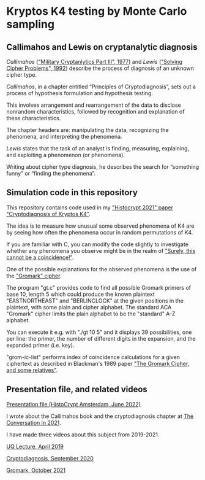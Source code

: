 # Kryptos K4 testing by Monte Carlo sampling

## Callimahos and Lewis on cryptanalytic diagnosis

_Callimahos_ (["Military Cryptanlytics Part III", 1977](https://www.governmentattic.org/41docs/NSAmilitaryCryptalyticsPt3_1977.pdf)) and _Lewis_ (["Solving Cipher Problems", 1992](https://archive.org/details/solving-cipher-problems.-frank-l-lewis.-c-58_202203)) describe the process of diagnosis of an unknown cipher type.

_Callimahos_, in a chapter entitled “Principles of Cryptodiagnosis”, sets out a process of hypothesis formulation and hypothesis testing.

This involves arrangement and rearrangement of the data to disclose nonrandom characteristics, followed by recognition and explanation of these characteristics.

The chapter headers are: manipulating the data, recognizing the phenomena, and interpreting the phenomena. 

_Lewis_ states that the task of an analyst is finding, measuring, explaining, and exploiting a phenomenon (or phenomena). 

Writing about cipher type diagnosis, he describes the search for “something funny” or “finding the phenomena”.

## Simulation code in this repository

This repository contains code used in my ["Histocrypt 2021" paper "Cryptodiagnosis of Kryptos K4"](https://ecp.ep.liu.se/index.php/histocrypt/article/view/153).

The idea is to measure how unusual some observed phenomena of K4 are by seeing how often the phenomena occur in random permutations of K4.

If you are familiar with C, you can modify the code slightly to investigate whether any phenomena you observe might be in the realm of ["Surely, this cannot be a coincidence!"](http://codebook.org/codebook_solution.pdf).

One of the possible explanations for the observed phenomena is the use of the ["Gromark" cipher](https://www.cryptogram.org/downloads/aca.info/ciphers/Gromark.pdf). 

The program "gt.c" provides code to find all possible Gromark primers of base 10, length 5 which could produce the known plaintext "EASTNORTHEAST" and "BERLINCLOCK" at the given positions in the plaintext, with some plain and cipher alphabet. The standard ACA "Gromark" cipher limits the plain alphabet to be the "standard" A-Z alphabet. 

You can execute it e.g. with "./gt 10 5" and it displays 39 possibilities, one per line: the primer, the number of different digits in the expansion, and the expanded primer (i.e. key).

"grom-ic-list" performs index of coincidence calculations for a given ciphertext as described in Blackman's 1989 paper ["The Gromark Cipher, and some relatives"](https://doi.org/10.1080/0161-118991863961).

## Presentation file, and related videos

[Presentation file (HistoCrypt Amsterdam, June 2022)](http://elvumgar.fea.st.user.fm/presentations/2022-06-21%20cryptodiagnosis_of_k4.pdf)

I wrote about the Callimahos book and the cryptodiagnosis chapter at [The Conversation in 2021](https://theconversation.com/declassified-cold-war-code-breaking-manual-has-lessons-for-solving-impossible-puzzles-161595).

I have made three videos about this subject from 2019-2021.

[UQ Lecture, April 2019](https://vimeo.com/342900905)

[Cryptodiagnosis, September 2020](https://vimeo.com/461631245)

[Gromark, October 2021](https://vimeo.com/623038634)

